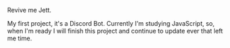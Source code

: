 Revive me Jett.

My first project, it's a Discord Bot. Currently I'm studying JavaScript, so, when I'm ready I will finish this project and continue to update ever that left me time.